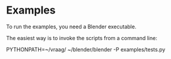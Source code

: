 Examples
========

To run the examples, you need a Blender executable. 

The easiest way is to invoke the scripts from a command line:

PYTHONPATH=~/vraag/ ~/blender/blender -P examples/tests.py


